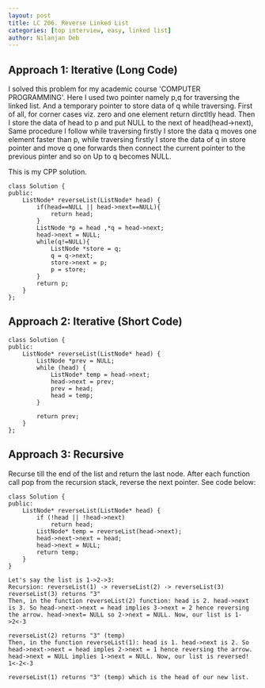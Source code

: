 ```yaml
---
layout: post
title: LC 206. Reverse Linked List 
categories: [top interview, easy, linked list]
author: Nilanjan Deb
---
```

## Approach 1: Iterative (Long Code)

I solved this problem for my academic course 'COMPUTER PROGRAMMING'. Here I used two pointer namely p,q for traversing the linked list. And a temporary pointer to store data of q while traversing.
First of all, for corner cases viz. zero and one element return dirctltly head.
Then I store the data of head to p and put NULL to the next of head(head->next), Same procedure I follow while traversing firstly I store the data q moves one element faster than p, while traversing firstly I store the data of q in store pointer and move q one forwards then connect the current pointer to the previous pinter and so on Up to q becomes NULL.

This is my CPP solution.

```
class Solution {
public:
    ListNode* reverseList(ListNode* head) {
        if(head==NULL || head->next==NULL){
            return head;
        }
        ListNode *p = head ,*q = head->next;
        head->next = NULL;
        while(q!=NULL){
            ListNode *store = q;
            q = q->next;
            store->next = p;
            p = store;
        }
        return p;
    }
};
```
## Approach 2: Iterative (Short Code)

```
class Solution {
public:
    ListNode* reverseList(ListNode* head) {
        ListNode *prev = NULL;
        while (head) {
            ListNode* temp = head->next;
            head->next = prev;
            prev = head;
            head = temp;
        }
        
        return prev;
    }
};
```

## Approach 3: Recursive

Recurse till the end of the list and return the last node. After each function call pop from the recursion stack, reverse the next pointer. See code below:

```
class Solution {
public:
    ListNode* reverseList(ListNode* head) {
        if (!head || !head->next)
            return head;
        ListNode* temp = reverseList(head->next);
        head->next->next = head;
        head->next = NULL;
        return temp;
    }
}
```

```
Let's say the list is 1->2->3:
Recursion: reverseList(1) -> reverseList(2) -> reverseList(3)
reverseList(3) returns "3"
Then, in the function reverseList(2) function: head is 2. head->next is 3. So head->next->next = head implies 3->next = 2 hence reversing the arrow. head->next= NULL so 2->next = NULL. Now, our list is 1->2<-3

reverseList(2) returns "3" (temp)
Then, in the function reverseList(1): head is 1. head->next is 2. So head->next->next = head imples 2->next = 1 hence reversing the arrow. head->next = NULL implies 1->next = NULL. Now, our list is reversed! 1<-2<-3

reverseList(1) returns "3" (temp) which is the head of our new list.
```